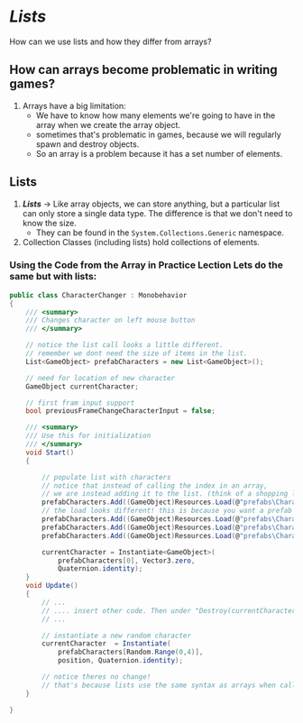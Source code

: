 # ***Lists***
How can we use lists and how they differ from arrays?

## How can arrays become problematic in writing games?
1. Arrays have a big limitation: 
    - We have to know how many elements we're going to have in the array when we create the array object.
    - sometimes that's problematic in games, because we will regularly spawn and destroy objects.
    - So an array is a problem because it has a set number of elements. 

## Lists
1. ***Lists*** → Like array objects, we can store anything, but a particular list can only store a single data type. The difference is that we don't need to know the size.
    - They can be found in the `System.Collections.Generic` namespace.
2. Collection Classes (including lists) hold collections of elements.

### Using the Code from the Array in Practice Lection Lets do the same but with lists:

```C#
public class CharacterChanger : Monobehavior
{
    /// <summary>
    /// Changes character on left mouse button
    /// </summary>

    // notice the list call looks a little different. 
    // remember we dont need the size of items in the list.
    List<GameObject> prefabCharacters = new List<GameObject>();

    // need for location of new character
    GameObject currentCharacter;

    // first fram input support
    bool previousFrameChangeCharacterInput = false;

    /// <summary>
    /// Use this for initialization
    /// </summary>
    void Start()
    {

        // populate list with characters
        // notice that instead of calling the index in an array,
        // we are instead adding it to the list. (think of a shopping list)
        prefabCharacters.Add((GameObject)Resources.Load(@"prefabs\Character0")); 
        // the load looks different! this is because you want a prefab folder inside of your resources folder
        prefabCharacters.Add((GameObject)Resources.Load(@"prefabs\Character1"));
        prefabCharacters.Add((GameObject)Resources.Load(@"prefabs\Character2"));
        prefabCharacters.Add((GameObject)Resources.Load(@"prefabs\Character3"));

        currentCharacter = Instantiate<GameObject>(
            prefabCharacters[0], Vector3.zero,
            Quaternion.identity);
    }
    void Update()
    {
        // ...
        // .... insert other code. Then under "Destroy(currentCharacter);
        // ...

        // instantiate a new random character
        currentCharacter  = Instantiate(
            prefabCharacters[Random.Range(0,4)],
            position, Quaternion.identity);

        // notice theres no change! 
        // that's because lists use the same syntax as arrays when calling for an index.
    }

}


```